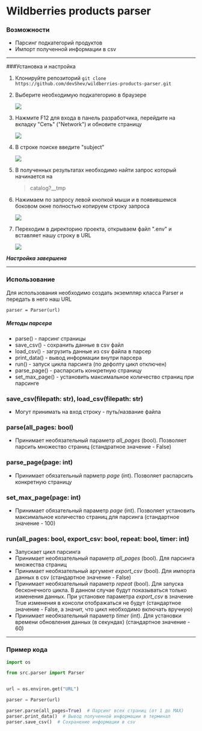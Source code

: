# Wildberries products parser
### Возможности
- Парсинг подкатегорий продуктов
- Импорт полученной информации в csv

------------


###Установка и настройка
1. Клонируйте репозиторий
`git clone https://github.com/devShev/wildberries-products-parser.git`

2.  Выберите необходимую подкатегорию в браузере

      ![](https://i.ibb.co/J78b5c2/2022-10-13-203956.png)

3.  Нажмите F12 для входа в панель разработчика, перейдите на вкладку "Сеть" ("Network") и обновите страницу

      ![](https://i.ibb.co/K6d9pbz/2022-10-13-204236.png)

4. В строке поиске введите "subject"

      ![](https://i.ibb.co/g3WnMcR/2022-10-13-204402.png)

5. В полученных результатах необходимо найти запрос который начинается на

      > catalog?__tmp

6. Нажимаем по запросу левой кнопкой мыши и в появившемся боковом окне полностью копируем строку запроса

      ![](https://i.ibb.co/yyvy9pT/2022-10-13-204826.png)

7. Переходим в директорию проекта, открываем файл ".env" и вставляет нашу строку в URL

      ![](https://i.ibb.co/Q6gh7Wq/2022-10-13-205048.png)

***Настройка завершена***

------------

### Использование
Для использования необходимо создать экземпляр класса Parser и передать в него наш URL

`parser = Parser(url)`

##### Методы парсера

- parse() - парсинг страницы
- save_csv() - сохранить данные в csv файл
- load_csv() - загрузить данные из csv файла в парсер
- print_data() - вывод информации внутри парсера
- run() - запуск цикла парсинга (по дефолту цикл отключен)
- parse_page() - распарсить конкретную страницу
- set_max_page() - установить максимальное количество страниц при парсинге


### **save_csv(filepath: str), load_csv(filepath: str)**
- Могут принимать на вход строку - путь/название файла

### **parse(all_pages: bool)**
- Принимает необязательный параметр *all_pages* (bool). Позволяет парсить множество страниц (стандратное значение - False)

### **parse_page(page: int)**
- Принимает обязательный парметр *page* (int). Позволяет распарсить конкретную страницу

### **set_max_page(page: int)**
- Принимает обязательный параметр *page* (int). Позволяет установить максимальное количество страниц для парсинга (стандартное значение - 100)

### **run(all_pages: bool, export_csv: bool, repeat: bool, timer: int)**
- Запускает цикл парсинга
- Принимает необязательный параметр *all_pages* (bool). Для парсинга множества страниц
- Принимает необязательный аргумент *export_csv* (bool). Для импорта данных в csv (стандартное значение - False)
- Принимает необязательный параметр *repeat* (bool). Для запуска бесконечного цикла. В данном случае будут показываться только изменения данных. При установке параметра *export_csv* в значение True изменения в консоли отображаться не будут (стандартное значение - False, а значит, что цикл необходимо включать вручную)
- Принимает необязательный параметр *timer* (int). Для установки времени обновления данных (в секундах) (стандартное значение - 60)

------------


### Пример кода

```python
import os

from src.parser import Parser


url = os.environ.get("URL")

parser = Parser(url)

parser.parse(all_pages=True)  # Парсинг всех страниц (от 1 до MAX)
parser.print_data()  # Вывод полученной информации в терминал
parser.save_csv()  # Сохранение информации в csv

```
